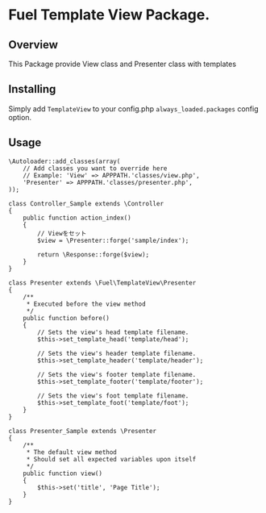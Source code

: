 # Fuel Template View Package.

## Overview
This Package provide View class and Presenter class with templates

## Installing

Simply add `TemplateView` to your config.php `always_loaded.packages` config option.

## Usage

```php:fuel/app/bootstrap.php
\Autoloader::add_classes(array(
	// Add classes you want to override here
	// Example: 'View' => APPPATH.'classes/view.php',
	'Presenter' => APPPATH.'classes/presenter.php',
));

```

```php:fuel/app/classes/controller/sample.php
class Controller_Sample extends \Controller
{
	public function action_index()
	{
		// Viewをセット
		$view = \Presenter::forge('sample/index');

		return \Response::forge($view);
	}
}
```

```php:fuel/app/classes/presenter.php
class Presenter extends \Fuel\TemplateView\Presenter
{
	/**
	 * Executed before the view method
	 */
	public function before()
	{
		// Sets the view's head template filename.
		$this->set_template_head('template/head');

		// Sets the view's header template filename.
		$this->set_template_header('template/header');

		// Sets the view's footer template filename.
		$this->set_template_footer('template/footer');

		// Sets the view's foot template filename.
		$this->set_template_foot('template/foot');
	}
}
```

```php:fuel/app/classes/presenter/sample.php
class Presenter_Sample extends \Presenter
{
	/**
	 * The default view method
	 * Should set all expected variables upon itself
	 */
	public function view()
	{
		$this->set('title', 'Page Title');
	}
}
```